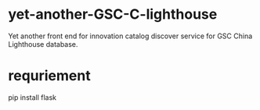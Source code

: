 # yet-another-GSC-C-lighthouse
Yet another front end for innovation catalog discover service for GSC China Lighthouse database.

# requriement
pip install flask
